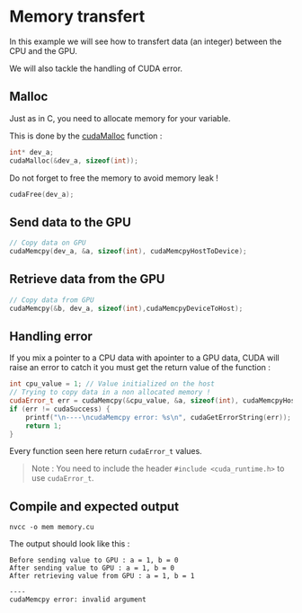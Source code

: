 # Memory transfert 

In this example we will see how to transfert data (an integer) between the CPU and the GPU.

We will also tackle the handling of CUDA error.

## Malloc

Just as in C, you need to allocate memory for your variable.

This is done by the [cudaMalloc](https://docs.nvidia.com/cuda/cuda-runtime-api/group__CUDART__MEMORY.html#group__CUDART__MEMORY_1g37d37965bfb4803b6d4e59ff26856356) function : 

```c++
int* dev_a;
cudaMalloc(&dev_a, sizeof(int));
```

Do not forget to free the memory to avoid memory leak ! 

```c++
cudaFree(dev_a);
```

## Send data to the GPU

```c++
// Copy data on GPU
cudaMemcpy(dev_a, &a, sizeof(int), cudaMemcpyHostToDevice);
```


## Retrieve data from the GPU

```c++
// Copy data from GPU
cudaMemcpy(&b, dev_a, sizeof(int),cudaMemcpyDeviceToHost);
```

## Handling error

If you mix a pointer to a CPU data with  apointer to a GPU data, CUDA will raise an error to catch it you must get the return value of the function :

```c++
int cpu_value = 1; // Value initialized on the host
// Trying to copy data in a non allocated memory !
cudaError_t err = cudaMemcpy(&cpu_value, &a, sizeof(int), cudaMemcpyHostToDevice);
if (err != cudaSuccess) {
    printf("\n----\ncudaMemcpy error: %s\n", cudaGetErrorString(err));
    return 1;
}
```

Every function seen here return ``cudaError_t`` values.

> Note : You need to include the header ``#include <cuda_runtime.h>`` to use ``cudaError_t``.

## Compile and expected output

```
nvcc -o mem memory.cu
```

The output should look like this : 

```
Before sending value to GPU : a = 1, b = 0
After sending value to GPU : a = 1, b = 0
After retrieving value from GPU : a = 1, b = 1

----
cudaMemcpy error: invalid argument
```
